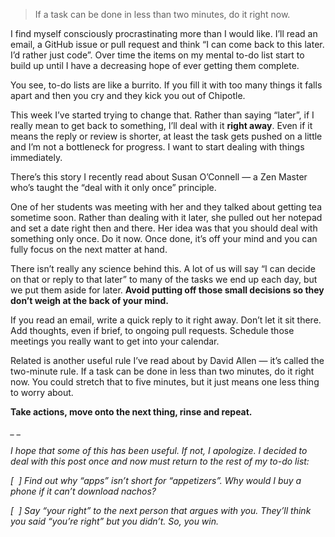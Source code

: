 

> If a task can be done in less than two minutes, do it right
> now.

I find myself consciously procrastinating more than I would like. I’ll read an email, a GitHub issue or pull
request and think “I can come back to this later. I’d rather just code”. Over time the items on my
mental to-do list start to build up until I have a decreasing hope of ever getting them complete.

You see, to-do lists are like a burrito. If you fill it with too many things it falls apart and then you cry
and they kick you out of Chipotle.

This week I’ve started trying to change that. Rather than saying “later”, if I really mean to get back
to something, I’ll deal with it __right away__. Even if it means the reply or review is shorter, at least
the task gets pushed on a little and I’m not a bottleneck for progress. I want to start dealing with things
immediately.

There’s this story I recently read about Susan O’Connell — a Zen Master who’s taught the “deal with
it only once” principle. 

One of her students was meeting with her and they talked about getting tea sometime soon. Rather than dealing
with it later, she pulled out her notepad and set a date right then and there. Her idea was that you should
deal with something only once. Do it now. Once done, it’s off your mind and you can fully focus on the next
matter at hand.

There isn’t really any science behind this. A lot of us will say “I can decide on that or reply to that
later” to many of the tasks we end up each day, but we put them aside for later. __Avoid putting off those
small decisions so they don’t weigh at the back of your mind.__

If you read an email, write a quick reply to it right away. Don’t let it sit there. Add thoughts, even if
brief, to ongoing pull requests. Schedule those meetings you really want to get into your calendar. 

Related is another useful rule I’ve read about by David Allen — it’s called the two-minute rule. If a
task can be done in less than two minutes, do it right now. You could stretch that to five minutes, but it
just means one less thing to worry about.

__Take actions, move onto the next thing, rinse and repeat.__

*_ _*

*I hope that some of this has been useful. If not, I apologize. I decided to deal with this post once and now
must return to the rest of my to-do list:*

*[  ] Find out why “apps” isn’t short for “appetizers”. Why would I buy a phone if it
can’t download nachos?*

*[  ] Say “your right” to the next person that argues with you. They’ll think you said
“you’re right” but you didn’t. So, you win.*